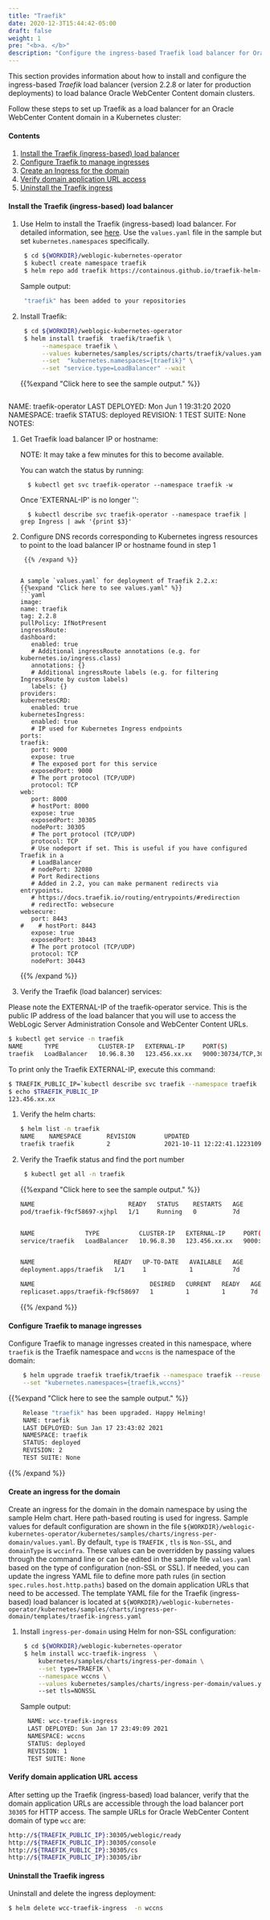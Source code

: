 ```yaml
---
title: "Traefik"
date: 2020-12-3T15:44:42-05:00
draft: false
weight: 1
pre: "<b>a. </b>"
description: "Configure the ingress-based Traefik load balancer for Oracle WebCenter Content domains."
---
```


This section provides information about how to install and configure the ingress-based *Traefik* load balancer (version 2.2.8 or later for production deployments) to load balance Oracle WebCenter Content domain clusters.

Follow these steps to set up Traefik as a load balancer for an Oracle WebCenter Content	domain in a Kubernetes cluster:

#### Contents
1. [Install the Traefik (ingress-based) load balancer](#install-the-traefik-ingress-based-load-balancer)
1. [Configure Traefik to manage ingresses](#configure-traefik-to-manage-ingresses)
1. [Create an Ingress for the domain](#create-an-ingress-for-the-domain)
1. [Verify domain application URL access](#verify-domain-application-url-access)
1. [Uninstall the Traefik ingress](#uninstall-the-traefik-ingress)



#### Install the Traefik (ingress-based) load balancer

1. Use Helm to install the Traefik (ingress-based) load balancer. For detailed information, see [here](https://github.com/oracle/weblogic-kubernetes-operator/blob/master/kubernetes/samples/charts/traefik/README.md).
Use the `values.yaml` file in the sample but set `kubernetes.namespaces` specifically.


   ```bash
    $ cd ${WORKDIR}/weblogic-kubernetes-operator
    $ kubectl create namespace traefik
    $ helm repo add traefik https://containous.github.io/traefik-helm-chart
   ```
    Sample output:
   ```bash
    "traefik" has been added to your repositories
   ```
2. Install Traefik:

   ```bash
    $ cd ${WORKDIR}/weblogic-kubernetes-operator
    $ helm install traefik  traefik/traefik \
         --namespace traefik \
         --values kubernetes/samples/scripts/charts/traefik/values.yaml \
         --set  "kubernetes.namespaces={traefik}" \
         --set "service.type=LoadBalancer" --wait
   ```    
   {{%expand "Click here to see the sample output." %}}
   ```bash
NAME: traefik-operator
LAST DEPLOYED: Mon Jun  1 19:31:20 2020
NAMESPACE: traefik
STATUS: deployed
REVISION: 1
TEST SUITE: None
NOTES:
1. Get Traefik load balancer IP or hostname:
 
     NOTE: It may take a few minutes for this to become available.
 
     You can watch the status by running:
 
         $ kubectl get svc traefik-operator --namespace traefik -w
 
     Once 'EXTERNAL-IP' is no longer '<pending>':
 
         $ kubectl describe svc traefik-operator --namespace traefik | grep Ingress | awk '{print $3}'
 
2. Configure DNS records corresponding to Kubernetes ingress resources to point to the load balancer IP or hostname found in step 1  
   ```
    {{% /expand %}}


   A sample `values.yaml` for deployment of Traefik 2.2.x:
   {{%expand "Click here to see values.yaml" %}}
   ```yaml
   image:
   name: traefik
   tag: 2.2.8
   pullPolicy: IfNotPresent
   ingressRoute:
   dashboard:
      enabled: true
      # Additional ingressRoute annotations (e.g. for kubernetes.io/ingress.class)
      annotations: {}
      # Additional ingressRoute labels (e.g. for filtering IngressRoute by custom labels)
      labels: {}
   providers:
   kubernetesCRD:
      enabled: true
   kubernetesIngress:
      enabled: true
      # IP used for Kubernetes Ingress endpoints
   ports:
   traefik:
      port: 9000
      expose: true
      # The exposed port for this service
      exposedPort: 9000
      # The port protocol (TCP/UDP)
      protocol: TCP
   web:
      port: 8000
      # hostPort: 8000
      expose: true
      exposedPort: 30305
      nodePort: 30305
      # The port protocol (TCP/UDP)
      protocol: TCP
      # Use nodeport if set. This is useful if you have configured Traefik in a
      # LoadBalancer
      # nodePort: 32080
      # Port Redirections
      # Added in 2.2, you can make permanent redirects via entrypoints.
      # https://docs.traefik.io/routing/entrypoints/#redirection
      # redirectTo: websecure
   websecure:
      port: 8443
   #    # hostPort: 8443
      expose: true
      exposedPort: 30443
      # The port protocol (TCP/UDP)
      protocol: TCP
      nodePort: 30443
   ```
   {{% /expand %}}
   
3. Verify the Traefik (load balancer) services:

Please note the EXTERNAL-IP of the traefik-operator service.
This is the public IP address of the load balancer that you will use to access the WebLogic Server Administration Console and WebCenter Content URLs.
   ```bash
   $ kubectl get service -n traefik
   NAME      TYPE           CLUSTER-IP   EXTERNAL-IP     PORT(S)                                          AGE
   traefik   LoadBalancer   10.96.8.30   123.456.xx.xx   9000:30734/TCP,30305:30305/TCP,30443:30443/TCP   6d23h
   ```
To print only the Traefik EXTERNAL-IP, execute this command:
   ```bash
   $ TRAEFIK_PUBLIC_IP=`kubectl describe svc traefik --namespace traefik | grep Ingress | awk '{print $3}'`
   $ echo $TRAEFIK_PUBLIC_IP
   123.456.xx.xx
   ```
1. Verify the helm charts:
   ```bash
   $ helm list -n traefik
   NAME    NAMESPACE       REVISION        UPDATED                                 STATUS          CHART           APP VERSION
   traefik traefik         2               2021-10-11 12:22:41.122310912 +0000 UTC deployed        traefik-9.1.1   2.2.8
   ```
      
1. Verify the Traefik status and find the port number
   ```bash
    $ kubectl get all -n traefik
   ```
    {{%expand "Click here to see the sample output." %}}
   ```bash
   NAME                          READY   STATUS    RESTARTS   AGE
   pod/traefik-f9cf58697-xjhpl   1/1     Running   0          7d


   NAME              TYPE           CLUSTER-IP   EXTERNAL-IP     PORT(S)                                          AGE
   service/traefik   LoadBalancer   10.96.8.30   123.456.xx.xx   9000:30734/TCP,30305:30305/TCP,30443:30443/TCP   7d


   NAME                      READY   UP-TO-DATE   AVAILABLE   AGE
   deployment.apps/traefik   1/1     1            1           7d

   NAME                                DESIRED   CURRENT   READY   AGE
   replicaset.apps/traefik-f9cf58697   1         1         1       7d 
   ```
   {{% /expand %}}


#### Configure Traefik to manage ingresses

Configure Traefik to manage ingresses created in this namespace, where `traefik` is the Traefik namespace and `wccns` is the namespace of the domain:
  ```bash
      $ helm upgrade traefik traefik/traefik --namespace traefik --reuse-values \
      --set "kubernetes.namespaces={traefik,wccns}"
  ```
  {{%expand "Click here to see the sample output." %}}
  ```bash
      Release "traefik" has been upgraded. Happy Helming!
      NAME: traefik
      LAST DEPLOYED: Sun Jan 17 23:43:02 2021
      NAMESPACE: traefik
      STATUS: deployed
      REVISION: 2
      TEST SUITE: None
  ```
  {{% /expand %}}

#### Create an ingress for the domain

Create an ingress for the domain in the domain namespace by using the sample Helm chart. Here path-based routing is used for ingress.
Sample values for default configuration are shown in the file `${WORKDIR}/weblogic-kubernetes-operator/kubernetes/samples/charts/ingress-per-domain/values.yaml`.
By default, `type` is `TRAEFIK` , `tls` is `Non-SSL`, and `domainType` is `wccinfra`. These values can be overridden by passing values through the command line or can be edited in the sample file `values.yaml` based on the type of configuration (non-SSL or SSL).
If needed, you can update the ingress YAML file to define more path rules (in section `spec.rules.host.http.paths`) based on the domain application URLs that need to be accessed. The template YAML file for the Traefik (ingress-based) load balancer is located at `${WORKDIR}/weblogic-kubernetes-operator/kubernetes/samples/charts/ingress-per-domain/templates/traefik-ingress.yaml`

1. Install `ingress-per-domain` using Helm for non-SSL configuration:

   ```bash
    $ cd ${WORKDIR}/weblogic-kubernetes-operator
    $ helm install wcc-traefik-ingress  \
        kubernetes/samples/charts/ingress-per-domain \
        --set type=TRAEFIK \
        --namespace wccns \
        --values kubernetes/samples/charts/ingress-per-domain/values.yaml \        
        --set tls=NONSSL
   ```
   Sample output:
   ```bash
     NAME: wcc-traefik-ingress
     LAST DEPLOYED: Sun Jan 17 23:49:09 2021
     NAMESPACE: wccns
     STATUS: deployed
     REVISION: 1
     TEST SUITE: None
   ```

#### Verify domain application URL access

After setting up the Traefik (ingress-based) load balancer, verify that the domain application URLs are accessible through the load balancer port `30305` for HTTP access. The sample URLs for Oracle WebCenter Content domain of type `wcc` are:

```bash
http://${TRAEFIK_PUBLIC_IP}:30305/weblogic/ready
http://${TRAEFIK_PUBLIC_IP}:30305/console
http://${TRAEFIK_PUBLIC_IP}:30305/cs
http://${TRAEFIK_PUBLIC_IP}:30305/ibr	
```

#### Uninstall the Traefik ingress

Uninstall and delete the ingress deployment:

```bash
$ helm delete wcc-traefik-ingress  -n wccns
```


